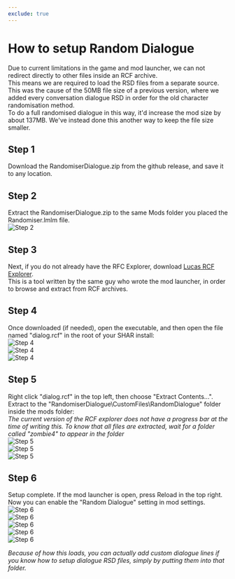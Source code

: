 ```yaml
---
exclude: true
---
```


# How to setup Random Dialogue

Due to current limitations in the game and mod launcher, we can not redirect directly to other files inside an RCF archive.  
This means we are required to load the RSD files from a separate source. This was the cause of the 50MB file size of a previous version, where we added every conversation dialogue RSD in order for the old character randomisation method.  
To do a full randomised dialogue in this way, it'd increase the mod size by about 137MB. We've instead done this another way to keep the file size smaller.  

## Step 1
Download the RandomiserDialogue.zip from the github release, and save it to any location.
## Step 2
Extract the RandomiserDialogue.zip to the same Mods folder you placed the Randomiser.lmlm file.  
![Step 2](Screenshots/Dialogue/Step2a.png)
## Step 3
Next, if you do not already have the RFC Explorer, download [Lucas RCF Explorer](https://donutteam.com/downloads/RCFExplorer/).  
This is a tool written by the same guy who wrote the mod launcher, in order to browse and extract from RCF archives.
## Step 4
Once downloaded (if needed), open the executable, and then open the file named "dialog.rcf" in the root of your SHAR install:  
![Step 4](Screenshots/Dialogue/Step4a.png)  
![Step 4](Screenshots/Dialogue/Step4b.png)  
![Step 4](Screenshots/Dialogue/Step4c.png)
## Step 5
Right click "dialog.rcf" in the top left, then choose "Extract Contents...". Extract to the "RandomiserDialogue\CustomFiles\RandomDialogue" folder inside the mods folder:  
*The current version of the RCF explorer does not have a progress bar at the time of writing this. To know that all files are extracted, wait for a folder called "zombie4" to appear in the folder*  
![Step 5](Screenshots/Dialogue/Step5a.png)  
![Step 5](Screenshots/Dialogue/Step5b.png)  
![Step 5](Screenshots/Dialogue/Step5c.png) 
## Step 6
Setup complete. If the mod launcher is open, press Reload in the top right.  
Now you can enable the "Random Dialogue" setting in mod settings.  
![Step 6](Screenshots/Dialogue/Step6a.png)  
![Step 6](Screenshots/Dialogue/Step6b.png)  
![Step 6](Screenshots/Dialogue/Step6c.png)  
![Step 6](Screenshots/Dialogue/Step6d.png)  
![Step 6](Screenshots/Dialogue/Step6e.png)  

*Because of how this loads, you can actually add custom dialogue lines if you know how to setup dialogue RSD files, simply by putting them into that folder.*
